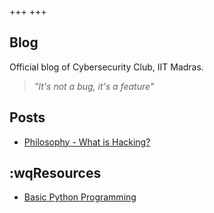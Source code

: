 +++
+++

## Blog

Official blog of Cybersecurity Club, IIT Madras.

> *"It's not a bug, it's a feature"*

## Posts


- [Philosophy - What is Hacking?](./posts/philosophy)

## :wqResources

- [Basic Python Programming](./resources/resource1)








